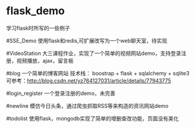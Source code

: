 # flask_demo
学习flask时所写的一些例子

#SSE_Demo
使用flask和redis,可扩展改写为一个web聊天室，待实现

#VideoStation
大三课程作业，实现了一个简单的视频网站demo，支持登录注册，视频播放，ajax，留言板

#blog
一个简单的博客网站
技术栈： 
boostrap + flask + sqlalchemy + sqlite3
可参考：http://blog.csdn.net/yz764127031/article/details/77943775

#login_register
一个登录注册的demo，未完善

#newline
模仿今日头条，通过爬虫抓取RSS等来构造的资讯网站demo

#todolist
使用flask，mongodb实现了简单的增删查改功能，页面没有美化

